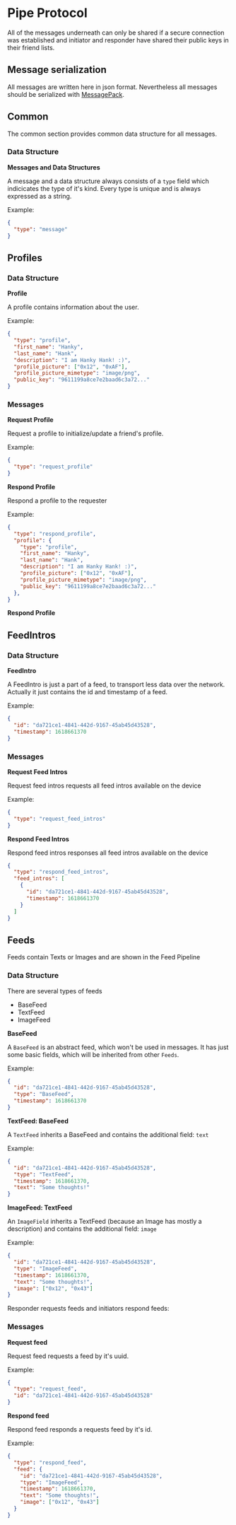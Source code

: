 # Pipe Protocol

All of the messages underneath can only be shared if a secure connection was established and initiator and responder have shared their public keys in their friend lists.

## Message serialization

All messages are written here in json format.
Nevertheless all messages should be serialized with [MessagePack](https://msgpack.org/).

## Common

The common section provides common data structure for all messages.

### Data Structure

**Messages and Data Structures**

A message and a data structure always consists of a `type` field which indicicates the type of it's kind.
Every type is unique and is always expressed as a string.

Example:

```json
{
  "type": "message"
}
```

## Profiles

### Data Structure

**Profile**

A profile contains information about the user.

Example:

```json
{
  "type": "profile",
  "first_name": "Hanky",
  "last_name": "Hank",
  "description": "I am Hanky Hank! :)",
  "profile_picture": ["0x12", "0xAF"],
  "profile_picture_mimetype": "image/png",
  "public_key": "9611199a8ce7e2baad6c3a72..."
}
```

### Messages

**Request Profile**

Request a profile to initialize/update a friend's profile.

Example:

```json
{
  "type": "request_profile"
}
```

**Respond Profile**

Respond a profile to the requester

Example:

```json
{
  "type": "respond_profile",
  "profile": {
    "type": "profile",
    "first_name": "Hanky",
    "last_name": "Hank",
    "description": "I am Hanky Hank! :)",
    "profile_picture": ["0x12", "0xAF"],
    "profile_picture_mimetype": "image/png",
    "public_key": "9611199a8ce7e2baad6c3a72..."
  },
}
```

**Respond Profile**

## FeedIntros

### Data Structure

**FeedIntro**

A FeedIntro is just a part of a feed, to transport less data over the network.
Actually it just contains the id and timestamp of a feed.

Example:

```json
{
  "id": "da721ce1-4841-442d-9167-45ab45d43528",
  "timestamp": 1618661370
}
```

### Messages

**Request Feed Intros**

Request feed intros requests all feed intros available on the device

Example:

```json
{
  "type": "request_feed_intros"
}
```

**Respond Feed Intros**

Respond feed intros responses all feed intros available on the device

```json
{
  "type": "respond_feed_intros",
  "feed_intros": [
    {
      "id": "da721ce1-4841-442d-9167-45ab45d43528",
      "timestamp": 1618661370
    }
  ]
}
```

## Feeds

Feeds contain Texts or Images and are shown in the Feed Pipeline

### Data Structure

There are several types of feeds

- BaseFeed
- TextFeed
- ImageFeed

**BaseFeed**

A `BaseFeed` is an abstract feed, which won't be used in messages.
It has just some basic fields, which will be inherited from other `Feeds`.

Example:

```json
{
  "id": "da721ce1-4841-442d-9167-45ab45d43528",
  "type": "BaseFeed",
  "timestamp": 1618661370
}
```

**TextFeed: BaseFeed**

A `TextFeed` inherits a BaseFeed and contains the additional field: `text`

Example:

```json
{
  "id": "da721ce1-4841-442d-9167-45ab45d43528",
  "type": "TextFeed",
  "timestamp": 1618661370,
  "text": "Some thoughts!"
}
```

**ImageFeed: TextFeed**

An `ImageField` inherits a TextFeed (because an Image has mostly a description) and contains the additional field: `image`

Example:

```json
{
  "id": "da721ce1-4841-442d-9167-45ab45d43528",
  "type": "ImageFeed",
  "timestamp": 1618661370,
  "text": "Some thoughts!",
  "image": ["0x12", "0x43"]
}
```

Responder requests feeds and initiators respond feeds:

### Messages

**Request feed**

Request feed requests a feed by it's uuid.

Example:

```json
{
  "type": "request_feed",
  "id": "da721ce1-4841-442d-9167-45ab45d43528"
}
```

**Respond feed**

Respond feed responds a requests feed by it's id.

Example:

```json
{
  "type": "respond_feed",
  "feed": {
    "id": "da721ce1-4841-442d-9167-45ab45d43528",
    "type": "ImageFeed",
    "timestamp": 1618661370,
    "text": "Some thoughts!",
    "image": ["0x12", "0x43"]
  }
}
```
